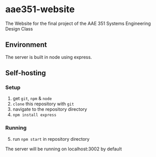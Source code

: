 # aae351-website
The Website for the final project of the AAE 351 Systems Engineering Design Class

## Environment
The server is built in node using express.

## Self-hosting

### Setup

1. get `git`, `npm` & `node`
2. `clone` this repository with `git`
3. navigate to the repository directory
4. `npm install express`

### Running

5. run `npm start` in repository directory

The server will be running on localhost:3002 by default